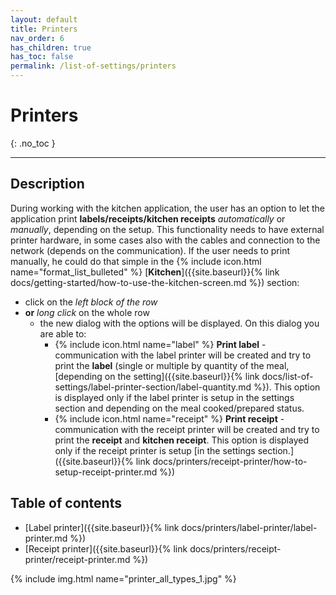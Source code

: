 ```yaml
---
layout: default
title: Printers
nav_order: 6
has_children: true
has_toc: false
permalink: /list-of-settings/printers
---
```


# Printers
{: .no_toc }

---

## Description
During working with the kitchen application, the user has an option to let the application print **labels/receipts/kitchen receipts** _automatically_ or _manually_, depending on the setup. This functionality needs to have external printer hardware, in some cases also with the cables and connection to the network (depends on the communication). If the user needs to print manually, he could do that simple in the {% include icon.html name="format_list_bulleted" %} [**Kitchen**]({{site.baseurl}}{% link docs/getting-started/how-to-use-the-kitchen-screen.md %}) section:
- click on the _left block of the row_
- **or** _long click_ on the whole row
	- the new dialog with the options will be displayed. On this dialog you are able to:
		- {% include icon.html name="label" %} **Print label** - communication with the label printer will be created and try to print the **label** (single or multiple by quantity of the meal, [depending on the setting]({{site.baseurl}}{% link docs/list-of-settings/label-printer-section/label-quantity.md %}). This option is displayed only if the label printer is setup in the settings section and depending on the meal cooked/prepared status.
		- {% include icon.html name="receipt" %} **Print receipt** - communication with the receipt printer will be created and try to print the **receipt** and **kitchen receipt**. This option is displayed only if the receipt printer is setup [in the settings section.]({{site.baseurl}}{% link docs/printers/receipt-printer/how-to-setup-receipt-printer.md %})

## Table of contents
- [Label printer]({{site.baseurl}}{% link docs/printers/label-printer/label-printer.md %})
- [Receipt printer]({{site.baseurl}}{% link docs/printers/receipt-printer/receipt-printer.md %})

{% include img.html name="printer_all_types_1.jpg" %}